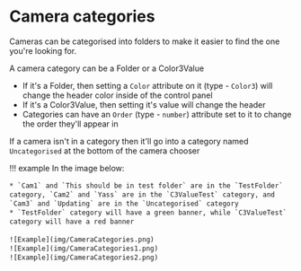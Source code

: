 # Camera categories

Cameras can be categorised into folders to make it easier to find the one you're looking for.

A camera category can be a Folder or a Color3Value

-   If it's a Folder, then setting a `Color` attribute on it (type - `Color3`) will change the header color inside of the control panel
-   If it's a Color3Value, then setting it's value will change the header
-   Categories can have an `Order` (type - `number`) attribute set to it to change the order they'll appear in

If a camera isn't in a category then it'll go into a category named `Uncategorised` at the bottom of the camera chooser

!!! example
In the image below:

    * `Cam1` and `This should be in test folder` are in the `TestFolder` category, `Cam2` and `Yass` are in the `C3ValueTest` category, and `Cam3` and `Updating` are in the `Uncategorised` category
    * `TestFolder` category will have a green banner, while `C3ValueTest` category will have a red banner

    ![Example](img/CameraCategories.png)
    ![Example](img/CameraCategories1.png)
    ![Example](img/CameraCategories2.png)
